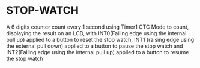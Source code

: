 # STOP-WATCH
A 6 digits counter count every 1 second using Timer1 CTC Mode to count, displaying the result on an LCD, with INT0(Falling edge using the internal pull up) applied to a button to reset the stop watch, INT1 (raising edge using the external pull down) applied to a button to pause the stop watch and INT2(Falling edge using the internal pull up) applied to a button to resume the stop watch
